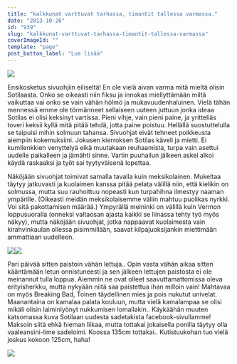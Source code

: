 ```yaml
---
title: "kalkkunat varttuvat tarhassa, timantit tallessa varmassa."
date: "2013-10-26"
id: "939"
slug: "kalkkunat-varttuvat-tarhassa-timantit-tallessa-varmassa"
coverImageId: ""
template: "page"
post_button_label: "Lue lisää"
---
```


[![](images/IMG_0981.png)](http://2.bp.blogspot.com/-ZUZVyu3jV3Q/UmwPZFf1HOI/AAAAAAAAHL4/6-W7AkNuPf0/s1600/IMG_0981.png)

  

Ensikosketus sivuohjiin eiliseltä! En ole vielä aivan varma mitä mieltä olisin Sotilaasta. Onko se oikeasti niin fiksu ja innokas miellyttämään miltä vaikuttaa vai onko se vain vähän hölmö ja mukavuudenhaluinen. Vielä tähän mennessä emme ole törmänneet sellaiseen uuteen juttuun jonka ideaa Sotilas ei olisi keksinyt vartissa. Pieni vihje, vain pieni paine, ja yritteliäs toveri keksii kyllä mitä pitää tehdä, jotta paine poistuu. Hellällä suostuttelulla se taipuisi mihin solmuun tahansa. Sivuohjat eivät tehneet poikkeusta aiempiin kokemuksiini. Jokusen kierroksen Sotilas käveli ja mietti. Ei kumilenkkien venyttelyä eikä muutakaan reuhaamista, turpa vain asettui uudelle paikalleen ja jämähti sinne. Vartin puuhailun jälkeen askel alkoi käydä raskaaksi ja työt sai tyytyväisenä lopettaa.

  

Näköjään sivuohjat toimivat samalla tavalla kuin meksikolainen. Mukeltaa täytyy jatkuvasti ja kuolaimen kanssa pitää pelata välillä niin, että kielikin on solmussa, mutta suu rauhoittuu nopeasti kun turpahihna ilmestyy naaman ympärille. (Oikeasti meidän meksikolaisemme väliin mahtuu puolikas nyrkki. Voi sitä pakottamisen määrää.) Ympyrällä meininki on välillä kuin Vermon loppusuoralla (onneksi valtaosan ajasta kaikki se liinassa tehty työ myös näkyy), mutta näköjään sivuohjat, jotka nappaavat kuolaimesta vain kirahvinkaulan ollessa pisimmillään, saavat kilpajuoksijankin miettimään ammattiaan uudelleen.  
  

[![](images/IMG_0912.png)](http://1.bp.blogspot.com/-aacEBJPO-uc/Umwc5jR14oI/AAAAAAAAHMY/lpz8Mm9NX3s/s1600/IMG_0912.png)[![](images/IMG_0574.png)](http://3.bp.blogspot.com/-7UA7MiWxQa8/Umwc87hgPCI/AAAAAAAAHMg/oLmTHRgV80g/s1600/IMG_0574.png)

  
Pari päivää sitten paistoin vähän lettuja.. Opin vasta vähän aikaa sitten kääntämään letun onnistuneesti ja sen jälkeen lettujen paistosta ei ole meinannut tulla loppua. Aiemmin ne ovat olleet saavuttamattomissa oleva erityisherkku, mutta nykyään niitä saa paistettua ihan milloin vain! Mahtavaa on myös Breaking Bad, Toinen täydellinen mies ja pois nukutut univelat. Maanantaina on kamalaa palata kouluun, mutta vielä kamalampaa se olisi mikäli olisin laiminlyönyt nukkumisen lomallakin.. Käykäähän muuten katsomassa kuva Sotilaan uudesta sadetakista facebook-sivullamme! Maksoin siitä ehkä hieman liikaa, mutta tottakai jokaisella ponilla täytyy olla vaaleansini-lime sadeloimi. Koossa 135cm tottakai.. Kutistuukohan tuo vielä joskus kokoon 125cm, haha!  
  

[![](images/ak.png)](http://3.bp.blogspot.com/-Y5hqyNQ8inU/Umwc1_5Ud7I/AAAAAAAAHMM/mratR9dILCc/s1600/ak.png)
